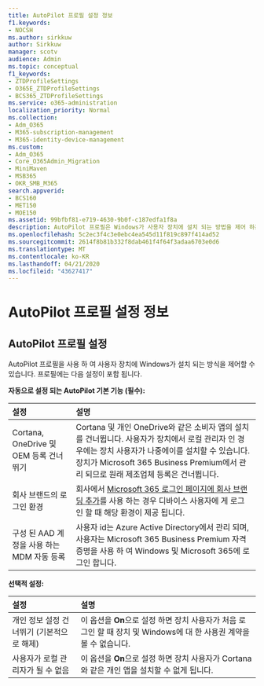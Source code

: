 ```yaml
---
title: AutoPilot 프로필 설정 정보
f1.keywords:
- NOCSH
ms.author: sirkkuw
author: Sirkkuw
manager: scotv
audience: Admin
ms.topic: conceptual
f1_keywords:
- ZTDProfileSettings
- O365E_ZTDProfileSettings
- BCS365_ZTDProfileSettings
ms.service: o365-administration
localization_priority: Normal
ms.collection:
- Adm_O365
- M365-subscription-management
- M365-identity-device-management
ms.custom:
- Adm_O365
- Core_O365Admin_Migration
- MiniMaven
- MSB365
- OKR_SMB_M365
search.appverid:
- BCS160
- MET150
- MOE150
ms.assetid: 99bfbf81-e719-4630-9b0f-c187edfa1f8a
description: AutoPilot 프로필은 Windows가 사용자 장치에 설치 되는 방법을 제어 하는 데 도움이 됩니다. 이 프로필에는 Cortana 설치 건너뛰기와 같은 기본 설정과 선택적 설정이 포함 되어 있습니다.
ms.openlocfilehash: 5c2ec3f4c3e0ebc4ea545d11f819c897f414ad52
ms.sourcegitcommit: 2614f8b81b332f8dab461f4f64f3adaa6703e0d6
ms.translationtype: MT
ms.contentlocale: ko-KR
ms.lasthandoff: 04/21/2020
ms.locfileid: "43627417"
---
```

# <a name="about-autopilot-profile-settings"></a>AutoPilot 프로필 설정 정보

## <a name="autopilot-profile-settings"></a>AutoPilot 프로필 설정

AutoPilot 프로필을 사용 하 여 사용자 장치에 Windows가 설치 되는 방식을 제어할 수 있습니다. 프로필에는 다음 설정이 포함 됩니다.
  
 **자동으로 설정 되는 AutoPilot 기본 기능 (필수):**
  
|**설정**|**설명**|
|:-----|:-----|
|Cortana, OneDrive 및 OEM 등록 건너뛰기  <br/> |Cortana 및 개인 OneDrive와 같은 소비자 앱의 설치를 건너뜁니다. 사용자가 장치에서 로컬 관리자 인 경우에는 장치 사용자가 나중에이를 설치할 수 있습니다. 장치가 Microsoft 365 Business Premium에서 관리 되므로 원래 제조업체 등록은 건너뜁니다.  <br/> |
|회사 브랜드의 로그인 환경  <br/> |회사에서 [Microsoft 365 로그인 페이지에 회사 브랜딩 추가](https://support.office.com/article/a1229cdb-ce19-4da5-90c7-2b9b146aef0a)를 사용 하는 경우 디바이스 사용자에 게 로그인 할 때 해당 환경이 제공 됩니다.  <br/> |
|구성 된 AAD 계정을 사용 하는 MDM 자동 등록  <br/> |사용자 id는 Azure Active Directory에서 관리 되며, 사용자는 Microsoft 365 Business Premium 자격 증명을 사용 하 여 Windows 및 Microsoft 365에 로그인 합니다.  <br/> |
   
 **선택적 설정:**
  
|**설정**|**설명**|
|:-----|:-----|
|개인 정보 설정 건너뛰기 (기본적으로 해제)  <br/> |이 옵션을 **On**으로 설정 하면 장치 사용자가 처음 로그인 할 때 장치 및 Windows에 대 한 사용권 계약을 볼 수 없습니다.  <br/> |
|사용자가 로컬 관리자가 될 수 없음  <br/> |이 옵션을 **On**으로 설정 하면 장치 사용자가 Cortana와 같은 개인 앱을 설치할 수 없게 됩니다.<br/> |
   

